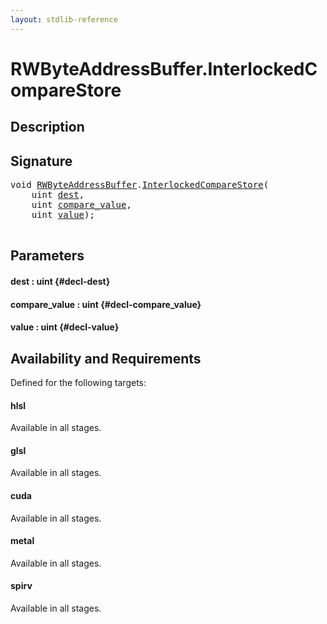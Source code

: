 ```yaml
---
layout: stdlib-reference
---
```


# RWByteAddressBuffer\.InterlockedCompareStore

## Description





## Signature 

<pre>
void <a href="/stdlib-reference/types/RWByteAddressBuffer/index" class="code_type">RWByteAddressBuffer</a>.<a href="/stdlib-reference/types/RWByteAddressBuffer/InterlockedCompareStore">InterlockedCompareStore</a>(
    uint <a href="/stdlib-reference/types/RWByteAddressBuffer/InterlockedCompareStore#decl-dest" class="code_param">dest</a>,
    uint <a href="/stdlib-reference/types/RWByteAddressBuffer/InterlockedCompareStore#decl-compare_value" class="code_param">compare_value</a>,
    uint <a href="/stdlib-reference/types/RWByteAddressBuffer/InterlockedCompareStore#decl-value" class="code_param">value</a>);

</pre>

## Parameters

#### dest  : uint {#decl-dest}
#### compare\_value  : uint {#decl-compare_value}
#### value  : uint {#decl-value}

## Availability and Requirements

Defined for the following targets:

#### hlsl
Available in all stages.

#### glsl
Available in all stages.

#### cuda
Available in all stages.

#### metal
Available in all stages.

#### spirv
Available in all stages.



